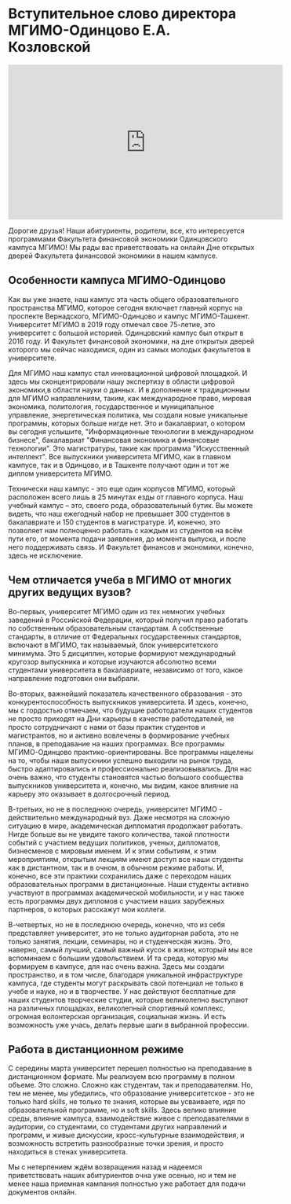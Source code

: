 # Вступительное слово директора МГИМО-Одинцово Е.А. Козловской

<iframe width="560" height="315" src="https://www.youtube.com/embed/YTC7ML3pfEE" frameborder="0" allow="accelerometer; autoplay; encrypted-media; gyroscope; picture-in-picture" allowfullscreen></iframe>

Дорогие друзья! Наши абитуриенты, родители, все, кто интересуется программами Факультета финансовой экономики Одинцовского кампуса МГИМО! Мы рады вас приветствовать на онлайн Дне открытых дверей Факультета финансовой экономики в нашем кампусе. 

## Особенности кампуса МГИМО-Одинцово 

Как вы уже знаете, наш кампус эта часть общего образовательного пространства МГИМО, которое сегодня включает главный корпус на проспекте Вернадского, МГИМО-Одинцово и кампус МГИМО-Ташкент. Университет МГИМО в 2019 году отмечал свое 75-летие, это университет с большой историей. Одинцовский кампус был открыт в 2016 году. И Факультет финансовой экономики, на дне открытых дверей которого мы сейчас находимся, один из самых молодых факультетов в университете.

Для МГИМО наш кампус стал инновационной цифровой площадкой. И здесь мы сконцентрировали нашу экспертизу в области цифровой экономики,в области науки о данных. И в дополнение к традиционным для МГИМО направлениям, таким, как международное право, мировая экономика, политология, государственное и муниципальное управление, энергетическая политика, мы создали новые уникальные программы, которых больше нигде нет. Это и бакалавриат, о котором вы сегодня услышите, "Информационные технологии в международном бизнесе", бакалавриат "Финансовая экономика и финансовые технологии". Это магистратуры, такие как программа "Искусственный интеллект". Все выпускники университета МГИМО, как в главном кампусе, так и в Одинцово, и в Ташкенте получают один и тот же диплом университета МГИМО. 

Технически наш кампус - это еще один корпусов МГИМО, который расположен всего лишь в 25 минутах езды от главного корпуса. Наш учебный кампус – это, своего рода, образовательный бутик. Вы можете видеть, что наш ежегодный набор не превышает 300 студентов в бакалавриате и 150 студентов в магистратуре. И, конечно, это позволяет нам полноценно работать с каждым из студентов на всём пути его, от момента подачи заявления, до момента выпуска, и после него поддерживать связь. И Факультет финансов и экономики, конечно, здесь не исключение.

## Чем отличается учеба в МГИМО от многих других ведущих вузов? 

Во-первых, университет МГИМО один из тех немногих учебных заведений в Российской Федерации, который получил право работать по собственным образовательным стандартам. А собственные стандарты, в отличие от Федеральных государственных стандартов, включают в МГИМО, так называемый, блок университетского минимума. Это 5 дисциплин, которые формируют международный кругозор выпускника и которые изучаются абсолютно всеми студентами университета в бакалавриате, независимо от того, какое направление подготовки они выбрали.

Во-вторых, важнейший показатель качественного образования - это конкурентоспособность выпускников университета. И здесь, конечно, мы с гордостью отмечаем, что будущие работодатели наших студентов не просто приходят на Дни карьеры в качестве работодателей, не просто сотрудничают с нами от базы практик студентов и магистрантов, но и активно вовлечены в формирование учебных планов, в преподавание на наших программах. Все программы МГИМО-Одинцово практико-ориентированы. Все программы нацелены на то, чтобы наши выпускники успешно выходили на рынок труда, быстро адаптировались и профессионально реализовывались.
Для нас очень важно, что студенты становятся частью большого сообщества выпускников университета и, конечно, мы видим, какое влияние на карьеру это оказывает в долгосрочный период.

В-третьих, но не в последнюю очередь, университет МГИМО - действительно международный вуз. Даже несмотря на сложную ситуацию в мире, академическая дипломатия продолжает работать. Нигде больше вы не увидите такого количества, такой плотности событий с участием ведущих политиков, ученых, дипломатов, бизнесменов с мировым именем. И к этим событиям, к этим мероприятиям, открытым лекциям имеют доступ все наши студенты как в дистантном, так и в очном, в обычном режиме работы. 
И, конечно, все эти практики сохранились даже с переходом наших образовательных программ в дистанционные. Наши студенты активно участвуют в программах академической мобильности, и у нас также есть программы двух дипломов с участием наших зарубежных партнеров, о которых расскажут мои коллеги. 

В-четвертых, но не в последнюю очередь, конечно, что из себя представляет университет, это не только аудиторная работа, это не только занятия, лекции, семинары, но и студенческая жизнь. Это, наверно, самый лучший, самый важный кусок в жизни, который мы все вспоминаем с большим удовольствием. И та среда, которую мы формируем в кампусе, для нас очень важна. 
Здесь мы создали пространство, и в том числе, благодаря уникальной инфраструктуре кампуса, где студенты могут раскрывать свой потенциал не только в учебе и науке, но и в творчестве. У нас действуют бесплатные для наших студентов творческие студии, которые великолепно выступают на различных площадках, великолепный спортивный комплекс, огромная волонтерская организация, социальная жизнь. И есть возможность уже учась, делать первые шаги в выбранной профессии.

## Работа в дистанционном режиме 

С середины марта университет перешел полностью на преподавание в дистанционном формате. Мы реализуем всю программу в полном объеме.
Это сложно. Сложно как студентам, так и преподавателям. Но, тем не менее, мы убедились, что образование университетское - это не только hard skills, не только те знания, которые вы усваиваете, идя по образовательной программе, но и soft skills. Здесь велико влияние среды, влияние кампуса, взаимодействие живое с преподавателями в аудитории, со студентами, со студентами других направлений и программ, и живые дискуссии, кросс-культурные взаимодействия, и возможность встретить разнообразные точки зрения, и просто находиться в стенах университета.

Мы с нетерпением ждём возвращения назад и надеемся приветствовать наших абитуриентов очна уже осенью, но и тем не менее наша приемная кампания полностью уже работает для подачи документов онлайн.
